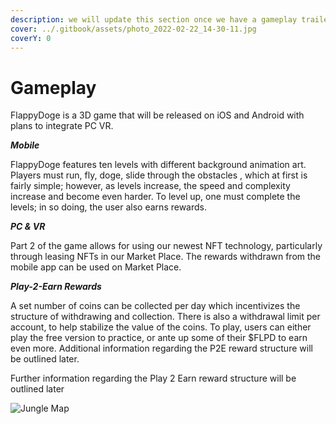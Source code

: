 ```yaml
---
description: we will update this section once we have a gameplay trailer
cover: ../.gitbook/assets/photo_2022-02-22_14-30-11.jpg
coverY: 0
---
```


# Gameplay

FlappyDoge is a 3D game that will be released on iOS and Android with plans to integrate PC VR.

_**Mobile**_

FlappyDoge features ten levels with different background animation art. Players must run, fly, doge, slide through the obstacles , which at first is fairly simple; however, as levels increase, the speed and complexity increase and become even harder. To level up, one must complete the levels; in so doing, the user also earns rewards.

_**PC & VR**_

Part 2 of the game allows for using our newest NFT technology, particularly through leasing NFTs in our Market Place. The rewards withdrawn from the mobile app can be used on Market Place.

_**Play-2-Earn Rewards**_

A set number of coins can be collected per day which incentivizes the structure of withdrawing and collection. There is also a withdrawal limit per account, to help stabilize the value of the coins. To play, users can either play the free version to practice, or ante up some of their $FLPD to earn even more. Additional information regarding the P2E reward structure will be outlined later.

Further information regarding the Play 2 Earn reward structure will be outlined later

![Jungle Map](../.gitbook/assets/photo\_2022-02-12\_10-11-04.jpg)
